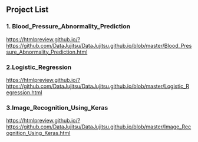 
## Project List

### 1. Blood_Pressure_Abnormality_Prediction
https://htmlpreview.github.io/?https://github.com/DataJujitsu/DataJujitsu.github.io/blob/master/Blood_Pressure_Abnormality_Prediction.html

### 2.Logistic_Regression
https://htmlpreview.github.io/?https://github.com/DataJujitsu/DataJujitsu.github.io/blob/master/Logistic_Regression.html

### 3.Image_Recognition_Using_Keras
https://htmlpreview.github.io/?https://github.com/DataJujitsu/DataJujitsu.github.io/blob/master/Image_Recognition_Using_Keras.html


